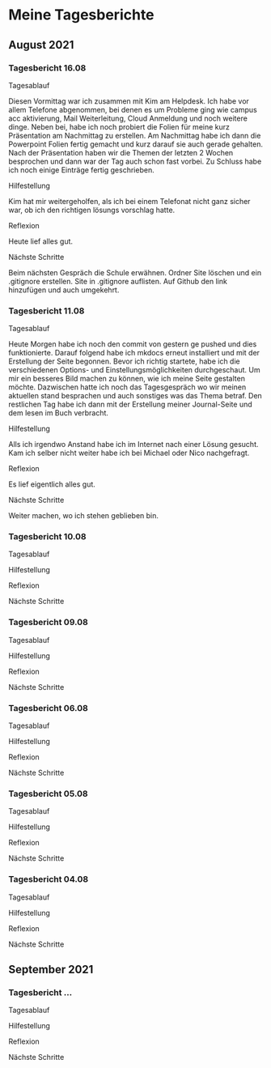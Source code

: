 # Meine Tagesberichte

## August 2021

### Tagesbericht 16.08

Tagesablauf

Diesen Vormittag war ich zusammen mit Kim am Helpdesk. Ich habe vor allem Telefone abgenommen, bei denen es um Probleme ging wie campus acc aktivierung, Mail Weiterleitung, Cloud Anmeldung und noch weitere dinge. Neben bei, habe ich noch probiert die Folien für meine kurz Präsentation am Nachmittag zu erstellen. Am Nachmittag habe ich dann die Powerpoint Folien fertig gemacht und kurz darauf sie auch gerade gehalten. Nach der Präsentation haben wir die Themen der letzten 2 Wochen besprochen und dann war der Tag auch schon fast vorbei. Zu Schluss habe ich noch einige Einträge fertig geschrieben.

Hilfestellung

Kim hat mir weitergeholfen, als ich bei einem Telefonat nicht ganz sicher war, ob ich den richtigen lösungs vorschlag hatte.

Reflexion

Heute lief alles gut.

Nächste Schritte

Beim nächsten Gespräch die Schule erwähnen. Ordner Site löschen und ein .gitignore erstellen. Site in .gitignore auflisten. Auf Github den link hinzufügen und auch umgekehrt.


### Tagesbericht 11.08

Tagesablauf

Heute Morgen habe ich noch den commit von gestern ge pushed und dies funktionierte. Darauf folgend habe ich mkdocs erneut installiert und mit der Erstellung der Seite begonnen. Bevor ich richtig startete, habe ich die verschiedenen Options- und Einstellungsmöglichkeiten durchgeschaut. Um mir ein besseres Bild machen zu können, wie ich meine Seite gestalten möchte. Dazwischen hatte ich noch das Tagesgespräch wo wir meinen aktuellen stand besprachen und auch sonstiges was das Thema betraf. Den restlichen Tag habe ich dann mit der Erstellung meiner Journal-Seite und dem lesen im Buch verbracht.

Hilfestellung

Alls ich irgendwo Anstand habe ich im Internet nach einer Lösung gesucht. Kam ich selber nicht weiter habe ich bei Michael oder Nico nachgefragt.

Reflexion

Es lief eigentlich alles gut.

Nächste Schritte

Weiter machen, wo ich stehen geblieben bin.


### Tagesbericht 10.08

Tagesablauf

Hilfestellung

Reflexion

Nächste Schritte


### Tagesbericht 09.08

Tagesablauf

Hilfestellung

Reflexion

Nächste Schritte


### Tagesbericht 06.08

Tagesablauf

Hilfestellung

Reflexion

Nächste Schritte


### Tagesbericht 05.08

Tagesablauf

Hilfestellung

Reflexion

Nächste Schritte


### Tagesbericht 04.08

Tagesablauf

Hilfestellung

Reflexion

Nächste Schritte


## September 2021

### Tagesbericht ...

Tagesablauf

Hilfestellung

Reflexion

Nächste Schritte
